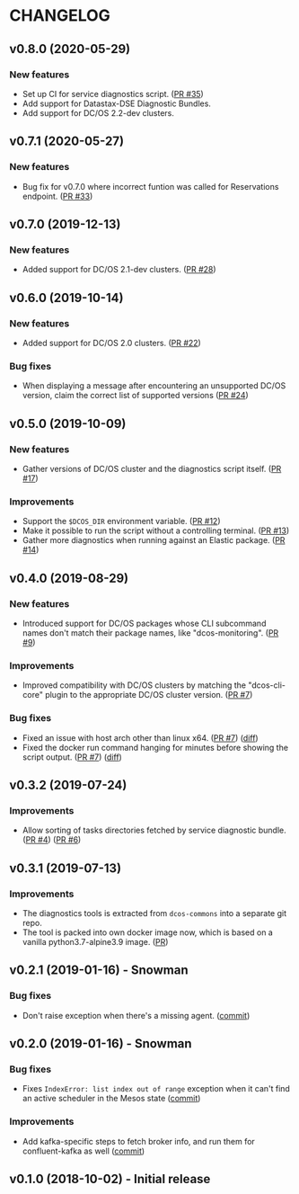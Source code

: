 # CHANGELOG

## v0.8.0 (2020-05-29)

### New features
   - Set up CI for service diagnostics script.
   ([PR #35](https://github.com/mesosphere/dcos-sdk-service-diagnostics/pull/35))
   - Add support for Datastax-DSE Diagnostic Bundles.
   - Add support for DC/OS 2.2-dev clusters.

## v0.7.1 (2020-05-27)

### New features
   - Bug fix for v0.7.0 where incorrect funtion was called for Reservations endpoint.
   ([PR #33](https://github.com/mesosphere/dcos-sdk-service-diagnostics/pull/33))

## v0.7.0 (2019-12-13)

### New features
   - Added support for DC/OS 2.1-dev clusters.
   ([PR #28](https://github.com/mesosphere/dcos-sdk-service-diagnostics/pull/28))

## v0.6.0 (2019-10-14)

### New features
   - Added support for DC/OS 2.0 clusters.
   ([PR #22](https://github.com/mesosphere/dcos-sdk-service-diagnostics/pull/22))

### Bug fixes
   - When displaying a message after encountering an unsupported DC/OS version,
   claim the correct list of supported versions ([PR #24](https://github.com/mesosphere/dcos-sdk-service-diagnostics/pull/24))

## v0.5.0 (2019-10-09)

### New features
   - Gather versions of DC/OS cluster and the diagnostics script itself.
   ([PR #17](https://github.com/mesosphere/dcos-sdk-service-diagnostics/pull/17))

### Improvements
   - Support the `$DCOS_DIR` environment variable.
   ([PR #12](https://github.com/mesosphere/dcos-sdk-service-diagnostics/pull/12))
   - Make it possible to run the script without a controlling terminal.
   ([PR #13](https://github.com/mesosphere/dcos-sdk-service-diagnostics/pull/13))
   - Gather more diagnostics when running against an Elastic package.
   ([PR #14](https://github.com/mesosphere/dcos-sdk-service-diagnostics/pull/14))

## v0.4.0 (2019-08-29)

### New features
   - Introduced support for DC/OS packages whose CLI subcommand names don't match their package names, like "dcos-monitoring".
   ([PR #9](https://github.com/mesosphere/dcos-sdk-service-diagnostics/pull/9))

### Improvements
   - Improved compatibility with DC/OS clusters by matching the "dcos-cli-core" plugin to the appropriate DC/OS cluster version.
   ([PR #7](https://github.com/mesosphere/dcos-sdk-service-diagnostics/pull/7))

### Bug fixes
   - Fixed an issue with host arch other than linux x64. ([PR #7](https://github.com/mesosphere/dcos-sdk-service-diagnostics/pull/7)) ([diff](https://github.com/mesosphere/dcos-sdk-service-diagnostics/blob/0e5bd602203d167628fc2e33fa16817c245a2ad3/python/create_service_diagnostics_bundle.sh#L106-L111))
   - Fixed the docker run command hanging for minutes before showing the script output. ([PR #7](https://github.com/mesosphere/dcos-sdk-service-diagnostics/pull/7)) ([diff](https://github.com/mesosphere/dcos-sdk-service-diagnostics/blob/0e5bd602203d167628fc2e33fa16817c245a2ad3/python/create_service_diagnostics_bundle.sh#L106-L111))

## v0.3.2 (2019-07-24)

### Improvements
   - Allow sorting of tasks directories fetched by service diagnostic bundle.
   ([PR #4](https://github.com/mesosphere/dcos-sdk-service-diagnostics/pull/4))
   ([PR #6](https://github.com/mesosphere/dcos-sdk-service-diagnostics/pull/6))

## v0.3.1 (2019-07-13)

### Improvements
   - The diagnostics tools is extracted from `dcos-commons` into a separate git repo.
   - The tool is packed into own docker image now, which is based on a vanilla python3.7-alpine3.9 image. 
     ([PR](https://github.com/mesosphere/dcos-sdk-service-diagnostics/pull/3))

## v0.2.1 (2019-01-16) - Snowman

### Bug fixes
   - Don't raise exception when there's a missing agent.
     ([commit](https://github.com/mesosphere/dcos-sdk-service-diagnostics/commit/36df8317c0d462da0f006541ce256f064f717d96))

## v0.2.0 (2019-01-16) - Snowman

### Bug fixes
   - Fixes `IndexError: list index out of range` exception when it can't find an
     active scheduler in the Mesos state
     ([commit](https://github.com/mesosphere/dcos-sdk-service-diagnostics/commit/ddb343271ebdc910d14206bc017118a64e9840a1))

### Improvements
   - Add kafka-specific steps to fetch broker info, and run them for
     confluent-kafka as well
     ([commit](https://github.com/mesosphere/dcos-sdk-service-diagnostics/commit/5da14f92d3fb714c3ecc7fd237f098d1753758de))

## v0.1.0 (2018-10-02) - Initial release
